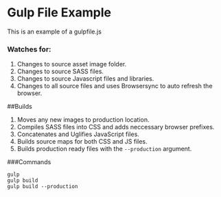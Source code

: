 # Gulp File Example

This is an example of a gulpfile.js

### Watches for:
1. Changes to source asset image folder.
2. Changes to source SASS files.
3. Changes to source Javascript files and libraries.
4. Changes to all source files and uses Browsersync to auto refresh the browser. 

##Builds
1. Moves any new images to production location.
2. Compiles SASS files into CSS and adds neccessary browser prefixes. 
3. Concatenates and Uglifies JavaScript files.
4. Builds source maps for both CSS and JS files.
4. Builds production ready files with the `--production` argument. 

###Commands
```
gulp
gulp build 
gulp build --production
```